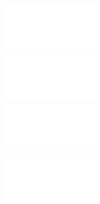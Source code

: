 ![@](steps/_.3eb68380.md)

![@](steps/_.fa3ad648.md)

![@](steps/Assignment%204a.47b3d417.md)

![@](steps/prompt.1c523b94.md)